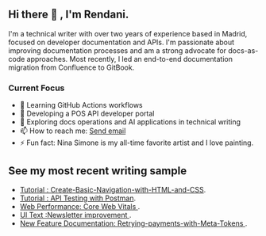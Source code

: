 ## Hi there 👋 , I'm Rendani.

I'm a technical writer with over two years of experience based in Madrid, focused on developer documentation and APIs. I'm passionate about improving documentation processes and am a strong advocate for docs-as-code approaches. Most recently, I led an end-to-end documentation migration from Confluence to GitBook.

### Current Focus

- 🔭  Learning GitHub Actions workflows
- 👯 Developing a POS API developer portal
- 🌱 Exploring docs operations and AI applications in technical writing
- 📫 How to reach me: <a href="mailto:rluvhengo@gmail.com">Send email</a>
- ⚡ Fun fact: Nina Simone is my all-time favorite artist and I love painting.

## See my most recent writing sample  

- <a href="https://github.com/Renda02/Tutorial-Create-simple-navigation-with-HTML-and-CSS">Tutorial : Create-Basic-Navigation-with-HTML-and-CSS</a>.
- <a href="https://github.com/Renda02/Tutorial-API-Testing-with-Postman">Tutorial : API Testing with Postman</a>.
- <a href="https://github.com/Renda02/Web-Perfomance-Core-Web-Vitals">Web Performance: Core Web Vitals </a>.
- <a href="https://github.com/Renda02/Newsletter-Improvement-"> UI Text :Newsletter improvement </a>.
- <a href="https://github.com/Renda02/Retrying-payments-with-Meta-Tokens"> New Feature Documentation:
Retrying-payments-with-Meta-Tokens </a>.

<!--
**Renda02/Renda02** is a ✨ _special_ ✨ repository because its `README.md` (this file) appears on your GitHub profile.

Here are some ideas to get you started:

- 🔭 I’m currently working on ...
- 🌱 I’m currently learning ...
- 👯 I’m looking to collaborate on ...
- 🤔 I’m looking for help with ...
- 💬 Ask me about ...
- 📫 How to reach me: ...
- 😄 Pronouns: ...
- ⚡ Fun fact: ...
-->
